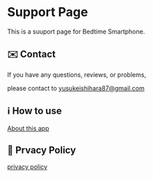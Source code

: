 # Support Page

This is a suuport page for Bedtime Smartphone.

## ✉️ Contact

If you have any questions, reviews, or problems,

please contact to <yusukeishihara87@gmail.com>


## ℹ️ How to use

[About this app](https://portfolio-yishihara11201.vercel.app/articles/BedtimeSmartphone)


## 🔐 Prvacy Policy

[privacy policy](https://yishihara11201.github.io/Bedtime-Smartphone/PrivacyPolicy)

